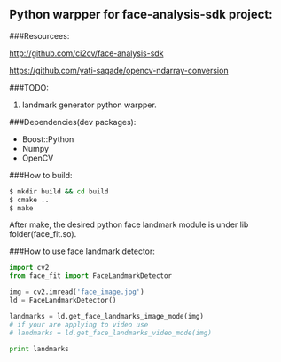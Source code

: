 Python warpper for face-analysis-sdk project:
--------------------------

###Resourcees:

http://github.com/ci2cv/face-analysis-sdk

https://github.com/yati-sagade/opencv-ndarray-conversion

###TODO:
1. landmark generator python warpper. 

###Dependencies(dev packages):
- Boost::Python
- Numpy
- OpenCV


###How to build:
```bash
$ mkdir build && cd build
$ cmake ..
$ make
```
After make, the desired python face landmark module is under lib folder(face_fit.so). 

###How to use face landmark detector:
```python
import cv2
from face_fit import FaceLandmarkDetector

img = cv2.imread('face_image.jpg')
ld = FaceLandmarkDetector()

landmarks = ld.get_face_landmarks_image_mode(img)
# if your are applying to video use 
# landmarks = ld.get_face_landmarks_video_mode(img)

print landmarks
```
